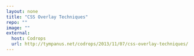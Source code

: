 ```yaml
---
layout: none
title: "CSS Overlay Techniques"
repo: ""
image: ""
external:
  host: Codrops
  url: http://tympanus.net/codrops/2013/11/07/css-overlay-techniques/
---
```

